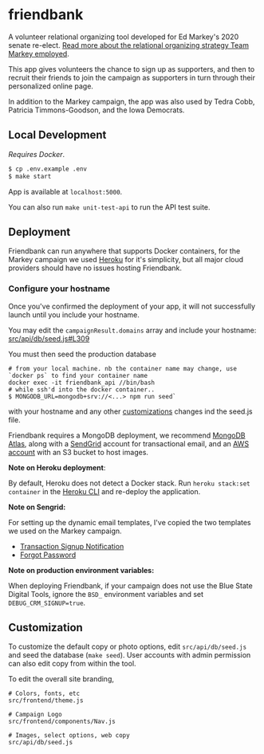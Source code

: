 # friendbank

A volunteer relational organizing tool developed for Ed Markey's 2020 senate re-elect. [Read more about the relational organizing strategy Team Markey employed](https://medium.com/@emma.h.friend/ed-markeys-relational-first-organizing-approach-137bbfc4852).

This app gives volunteers the chance to sign up as supporters, and then to recruit their friends to join the campaign as supporters in turn through their personalized online page.

In addition to the Markey campaign, the app was also used by Tedra Cobb, Patricia Timmons-Goodson, and the Iowa Democrats.

## Local Development

_Requires Docker_.

```sh
$ cp .env.example .env
$ make start
```

App is available at `localhost:5000`.

You can also run `make unit-test-api` to run the API test suite.

## Deployment

Friendbank can run anywhere that supports Docker containers, for the Markey campaign we used [Heroku](http://heroku.com/) for it's simplicity, but all major cloud providers should have no issues hosting Friendbank.

### Configure your hostname 

Once you've confirmed the deployment of your app, it will not successfully launch until you include your hostname. 

You may edit the `campaignResult.domains` array and include your hostname: [src/api/db/seed.js#L309](src/api/db/seed.js#L309)

You must then seed the production database 

```
# from your local machine. nb the container name may change, use `docker ps` to find your container name
docker exec -it friendbank_api //bin/bash
# while ssh'd into the docker container..
$ MONGODB_URL=mongodb+srv://<...> npm run seed`
```


with your hostname and any other [customizations](#customization) changes ind the seed.js file.

Friendbank requires a MongoDB deployment, we recommend [MongoDB Atlas](https://www.mongodb.com/cloud/atlas), along with a [SendGrid](https://sendgrid.com/) account for transactional email, and an [AWS account](https://aws.amazon.com/) with an S3 bucket to host images.

**Note on Heroku deployment**:

By default, Heroku does not detect a Docker stack. Run `heroku stack:set container` in the [Heroku CLI](https://devcenter.heroku.com/articles/heroku-cli) and re-deploy the application.

**Note on Sengrid:**

For setting up the dynamic email templates, I've copied the two templates we used on the Markey campaign.
- [Transaction Signup Notification](https://github.com/itsjoekent/friendbank/blob/master/Transactional-Signup-Notification-Template.html)
- [Forgot Password](https://github.com/itsjoekent/friendbank/blob/master/Forgot-Password-Template.html)

**Note on production environment variables:**

When deploying Friendbank, if your campaign does not use the Blue State Digital Tools, ignore the `BSD_` environment variables and set `DEBUG_CRM_SIGNUP=true`.

## Customization

To customize the default copy or photo options, edit `src/api/db/seed.js` and seed the database (`make seed`). User accounts with admin permission can also edit copy from within the tool.

To edit the overall site branding,

```
# Colors, fonts, etc
src/frontend/theme.js

# Campaign Logo
src/frontend/components/Nav.js

# Images, select options, web copy
src/api/db/seed.js
```
